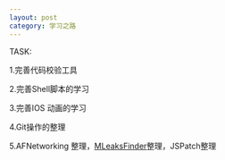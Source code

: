 ```yaml
---
layout: post
category: 学习之路
---
```


TASK:

1.完善代码校验工具

2.完善Shell脚本的学习

3.完善IOS 动画的学习

4.Git操作的整理

5.AFNetworking 整理，[MLeaksFinder](http://www.tuicool.com/articles/rMf6BjJ)整理，JSPatch整理